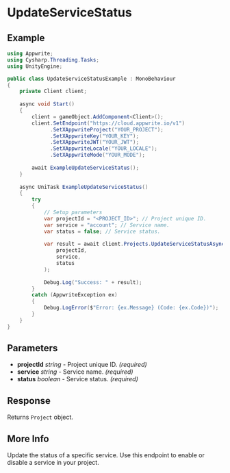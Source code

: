 # UpdateServiceStatus

## Example

```csharp
using Appwrite;
using Cysharp.Threading.Tasks;
using UnityEngine;

public class UpdateServiceStatusExample : MonoBehaviour
{
    private Client client;
    
    async void Start()
    {
        client = gameObject.AddComponent<Client>();
        client.SetEndpoint("https://cloud.appwrite.io/v1")
              .SetXAppwriteProject("YOUR_PROJECT");
              .SetXAppwriteKey("YOUR_KEY");
              .SetXAppwriteJWT("YOUR_JWT");
              .SetXAppwriteLocale("YOUR_LOCALE");
              .SetXAppwriteMode("YOUR_MODE");
        
        await ExampleUpdateServiceStatus();
    }
    
    async UniTask ExampleUpdateServiceStatus()
    {
        try
        {
            // Setup parameters
            var projectId = "<PROJECT_ID>"; // Project unique ID.
            var service = "account"; // Service name.
            var status = false; // Service status.
            
            var result = await client.Projects.UpdateServiceStatusAsync(
                projectId,
                service,
                status
            );
            
            Debug.Log("Success: " + result);
        }
        catch (AppwriteException ex)
        {
            Debug.LogError($"Error: {ex.Message} (Code: {ex.Code})");
        }
    }
}
```

## Parameters

- **projectId** *string* - Project unique ID. *(required)*
- **service** *string* - Service name. *(required)*
- **status** *boolean* - Service status. *(required)*

## Response

Returns `Project` object.
## More Info

Update the status of a specific service. Use this endpoint to enable or disable a service in your project. 
